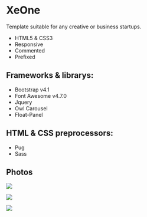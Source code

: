 # XeOne

Template suitable for any creative or business startups. 

- HTML5 & CSS3
- Responsive
- Commented
- Prefixed

## Frameworks & librarys:
- Bootstrap v4.1
- Font Awesome v4.7.0
- Jquery
- Owl Carousel
- Float-Panel

## HTML & CSS preprocessors:
- Pug
- Sass

## Photos
![](https://github.com/ahmedali5696/MyProjects/blob/master/XeOne.png)

![](https://github.com/ahmedali5696/MyProjects/blob/master/XeOne/screen.jpg)

![](https://github.com/ahmedali5696/MyProjects/blob/master/XeOne/screen1.jpg)
